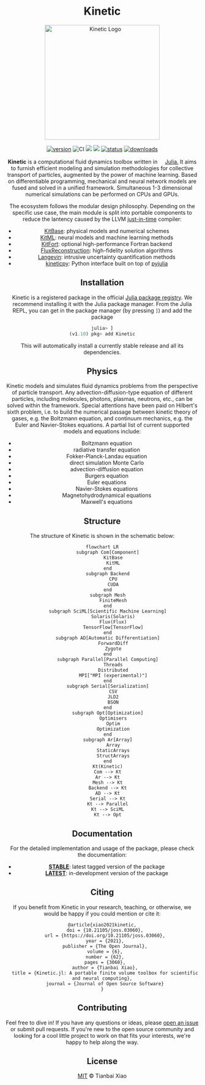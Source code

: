 <div align="center">
  <h1>Kinetic</h1>
  <img
    src="https://i.postimg.cc/ncXfgjXd/dancing-circles.gif"
    alt="Kinetic Logo" width="300">
  </img>
  
  [![version](https://juliahub.com/docs/Kinetic/version.svg)](https://juliahub.com/ui/Packages/Kinetic/wrVmu)
  ![CI](https://img.shields.io/github/actions/workflow/status/vavrines/Kinetic.jl/ci.yml?branch=master)
  [![](https://img.shields.io/badge/docs-latest-blue)](https://xiaotianbai.com/Kinetic.jl/dev/)
  [![](https://img.shields.io/badge/docs-stable-blue)](https://xiaotianbai.com/Kinetic.jl/stable/)
  [![status](https://joss.theoj.org/papers/65d56efef938caf92c2cc942d2c25ea4/status.svg?style=flat-square)](https://joss.theoj.org/papers/65d56efef938caf92c2cc942d2c25ea4)
  [![downloads](https://img.shields.io/endpoint?color=important&label=downloads&logo=%2F&url=https%3A%2F%2Fpkgs.genieframework.com%2Fapi%2Fv1%2Fbadge%2FKitBase)](https://pkgs.genieframework.com?packages=Kinetic)
  <!--[![downloads](https://shields.io/endpoint?url=https://pkgs.genieframework.com/api/v1/badge/Kinetic/label:downloads-sep:,-logo:none-color:important)](https://pkgs.genieframework.com?packages=Kinetic)-->

 <!--
| [Kinetic](https://github.com/vavrines/Kinetic.jl) | [KitBase](https://github.com/vavrines/KitBase.jl) | [KitML](https://github.com/vavrines/KitML.jl) | [KitFort](https://github.com/vavrines/KitFort.jl) |
| ---------- | --------- | ---------------- | ------ |
| ![CI](https://img.shields.io/github/actions/workflow/status/vavrines/Kinetic.jl/ci.yml?branch=master&style=flat-square) | ![CI](https://img.shields.io/github/actions/workflow/status/vavrines/KitBase.jl/ci.yml?branch=main&style=flat-square) | ![CI](https://img.shields.io/github/actions/workflow/status/vavrines/KitML.jl/main.yml?branch=main&style=flat-square) | ![CI](https://img.shields.io/github/actions/workflow/status/vavrines/KitFort.jl/main.yml?branch=main&style=flat-square) |
| [![codecov](https://img.shields.io/codecov/c/github/vavrines/Kinetic.jl?style=flat-square)](https://codecov.io/gh/vavrines/Kinetic.jl) | [![codecov](https://img.shields.io/codecov/c/github/vavrines/KitBase.jl?style=flat-square)](https://codecov.io/gh/vavrines/KitBase.jl) | [![codecov](https://img.shields.io/codecov/c/github/vavrines/KitML.jl?style=flat-square)](https://codecov.io/gh/vavrines/KitML.jl) | [![codecov](https://img.shields.io/codecov/c/github/vavrines/KitFort.jl?style=flat-square)](https://codecov.io/gh/vavrines/KitFort.jl) |
![](https://img.shields.io/github/last-commit/vavrines/Kinetic.jl?label=updated&style=flat-square) | ![](https://img.shields.io/github/last-commit/vavrines/KitBase.jl?style=flat-square&label=updated) | ![](https://img.shields.io/github/last-commit/vavrines/KitML.jl?style=flat-square&label=updated) | ![](https://img.shields.io/github/last-commit/vavrines/KitFort.jl?style=flat-square&label=updated)
</div>
-->


<!--
![](https://img.shields.io/github/v/tag/vavrines/Kinetic.jl?include_prereleases&label=latest%20version&logo=github&sort=semver)
![](https://img.shields.io/badge/License-MIT-yellow.svg)
![](https://zenodo.org/badge/243490351.svg?style=flat-square)
[![ColPrac: Contributor's Guide on Collaborative Practices for Community Packages](https://img.shields.io/badge/ColPrac-Contributor's%20Guide-blueviolet)](https://github.com/SciML/ColPrac)
[![GitHub commits since tagged version](https://img.shields.io/github/commits-since/vavrines/Kinetic.jl/v0.7.0.svg?style=social&logo=github)](https://github.com/vavrines/Kinetic.jl)
[![Visits Badge](https://badges.pufler.dev/visits/vavrines/Kinetic.jl)](https://badges.pufler.dev)
-->

<!--<div align="center"> <img
  src="https://i.postimg.cc/ncXfgjXd/dancing-circles.gif"
  alt="Kinetic Logo" width="300"></img>
</div>-->
<!--
# Kinetic.jl
<img src="https://i.postimg.cc/ncXfgjXd/dancing-circles.gif" width="300"/>
-->

**Kinetic** is a computational fluid dynamics toolbox written in <a href="https://julialang.org"><img src="https://raw.githubusercontent.com/JuliaLang/julia-logo-graphics/master/images/julia.ico" width="16em">Julia.</a>
It aims to furnish efficient modeling and simulation methodologies for collective transport of particles, augmented by the power of machine learning.
Based on differentiable programming, mechanical and neural network models are fused and solved in a unified framework.
Simultaneous 1-3 dimensional numerical simulations can be performed on CPUs and GPUs.

The ecosystem follows the modular design philosophy.
Depending on the specific use case, the main module is split into portable components to reduce the lantency caused by the LLVM [just-in-time](https://llvm.org/docs/tutorial/index.html#building-a-jit-in-llvm) compiler:

- [KitBase](https://github.com/vavrines/KitBase.jl): physical models and numerical schemes
- [KitML](https://github.com/vavrines/KitML.jl): neural models and machine learning methods
- [KitFort](https://github.com/vavrines/KitFort.jl): optional high-performance Fortran backend
- [FluxReconstruction](https://github.com/vavrines/FluxReconstruction.jl): high-fidelity solution algorithms
- [Langevin](https://github.com/vavrines/Langevin.jl): intrusive uncertainty quantification methods
- [kineticpy](https://github.com/vavrines/kineticpy): Python interface built on top of [pyjulia](https://github.com/JuliaPy/pyjulia)

## Installation

Kinetic is a registered package in the official [Julia package registry](https://github.com/JuliaRegistries/General).
We recommend installing it with the Julia package manager. 
From the Julia REPL, you can get in the package manager (by pressing `]`) and add the package

```julia
julia> ]
(v1.10) pkg> add Kinetic
```
This will automatically install a currently stable release and all its dependencies.

## Physics

Kinetic models and simulates fluid dynamics problems from the perspective of particle transport.
Any advection-diffusion-type equation of different particles, including molecules, photons, plasmas, neutrons, etc., can be solved within the framework.
Special attentions have been paid on Hilbert's sixth problem, i.e. to build the numerical passage between kinetic theory of gases, e.g. the Boltzmann equation, and continuum mechanics, e.g. the Euler and Navier-Stokes equations.
A partial list of current supported models and equations include:
- Boltzmann equation
- radiative transfer equation
- Fokker-Planck-Landau equation
- direct simulation Monte Carlo
- advection-diffusion equation
- Burgers equation
- Euler equations
- Navier-Stokes equations
- Magnetohydrodynamical equations
- Maxwell's equations

## Structure

The structure of Kinetic is shown in the schematic below:

```mermaid
flowchart LR
    subgraph Com[Component]
        KitBase
        KitML
    end
    subgraph Backend
        CPU
        CUDA
    end
    subgraph Mesh
        FiniteMesh
    end
    subgraph SciML[Scientific Machine Learning]
        Solaris(Solaris)
        Flux(Flux)
        TensorFlow[TensorFlow]
    end
    subgraph AD[Automatic Differentiation]
        ForwardDiff
        Zygote
    end
    subgraph Parallel[Parallel Computing]
        Threads
        Distributed
        MPI["MPI (experimental)"]
    end
    subgraph Serial[Serialization]
        CSV
        JLD2
        BSON
    end
    subgraph Opt[Optimization]
        Optimisers
        Optim
        Optimization
    end
    subgraph Ar[Array]
        Array
        StaticArrays
        StructArrays
    end
    Kt(Kinetic)
    Com --> Kt
    Ar --> Kt
    Mesh --> Kt
    Backend --> Kt
    AD --> Kt
    Serial --> Kt
    Kt --> Parallel
    Kt --> SciML
    Kt --> Opt
```

## Documentation

For the detailed implementation and usage of the package, please
check the documentation:

- [**STABLE**](https://xiaotianbai.com/Kinetic.jl/stable/): latest tagged version of the package
- [**LATEST**](https://xiaotianbai.com/Kinetic.jl/dev/): in-development version of the package

## Citing

If you benefit from Kinetic in your research, teaching, or otherwise, we would be happy if you could mention or cite it:

```
@article{xiao2021kinetic,
  doi = {10.21105/joss.03060},
  url = {https://doi.org/10.21105/joss.03060},
  year = {2021},
  publisher = {The Open Journal},
  volume = {6},
  number = {62},
  pages = {3060},
  author = {Tianbai Xiao},
  title = {Kinetic.jl: A portable finite volume toolbox for scientific and neural computing},
  journal = {Journal of Open Source Software}
}
```

## Contributing

Feel free to dive in! If you have any questions or ideas, please [open an issue](https://github.com/vavrines/Kinetic.jl/issues/new) or submit pull requests.
If you're new to the open source community and looking for a cool little project to work on that fits your interests, we're happy to help along the way.

## License

[MIT](LICENSE) © Tianbai Xiao
